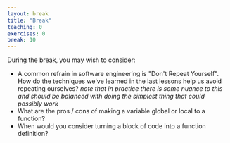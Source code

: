 ```yaml
---
layout: break
title: "Break"
teaching: 0
exercises: 0
break: 10
---
```

During the break, you may wish to consider:
* A common refrain in software engineering is "Don't Repeat Yourself". How do the techniques we've learned in the last
lessons help us avoid repeating ourselves? _note that in practice there is some nuance to this and should be balanced
with doing the simplest thing that could possibly work_
* What are the pros / cons of making a variable global or local to a function? 
* When would you consider turning a block of code into a function definition?
